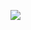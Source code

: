 <a href="https://codeclimate.com/github/ianproletov/project-lvl3-s456/maintainability"><img src="https://api.codeclimate.com/v1/badges/aa9afc5f020c45fdaadc/maintainability" /></a>
